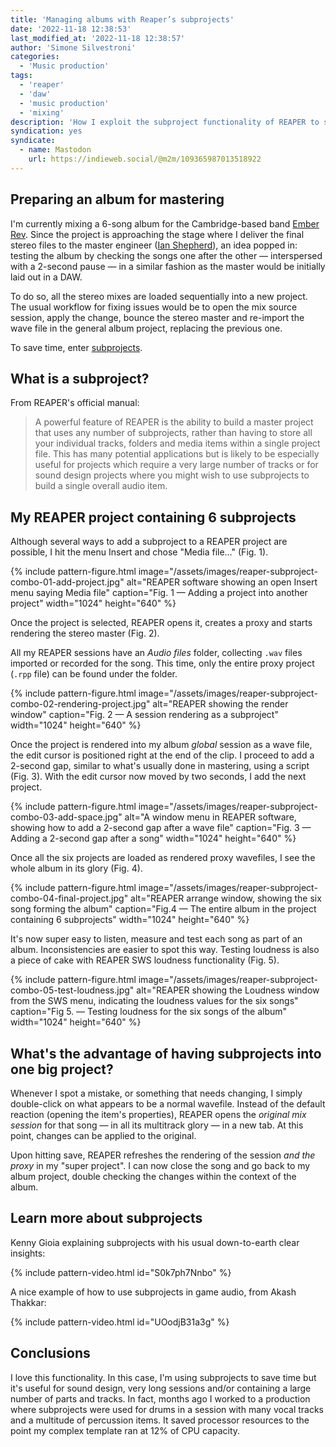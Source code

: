 ```yaml
---
title: 'Managing albums with Reaper’s subprojects'
date: '2022-11-18 12:38:53'
last_modified_at: '2022-11-18 12:38:57'
author: 'Simone Silvestroni'
categories:
  - 'Music production' 
tags:
  - 'reaper'
  - 'daw'
  - 'music production'
  - 'mixing'
description: 'How I exploit the subproject functionality of REAPER to save time on mixing an album.'
syndication: yes
syndicate:
  - name: Mastodon
    url: https://indieweb.social/@m2m/109365987013518922
---
```

## Preparing an album for mastering

I'm currently mixing a 6-song album for the Cambridge-based band [Ember Rev](https://emberrev.bandcamp.com). Since the project is approaching the stage where I deliver the final stereo files to the master engineer ([Ian Shepherd](https://productionadvice.co.uk/about/)), an idea popped in: testing the album by checking the songs one after the other&nbsp;—&nbsp;interspersed with a 2-second pause&nbsp;—&nbsp;in a similar fashion as the master would be initially laid out in a DAW.

To do so, all the stereo mixes are loaded sequentially into a new project. The usual workflow for fixing issues would be to open the mix source session, apply the change, bounce the stereo master and re-import the wave file in the general album project, replacing the previous one.

To save time, enter [subprojects](https://www.soundonsound.com/techniques/reaper-subprojects).

## What is a subproject?

From REAPER's official manual:

> A powerful feature of REAPER is the ability to build a master project that uses any number of subprojects, rather than having to store all your individual tracks, folders and media items within a single project file. This has many potential applications but is likely to be especially useful for projects which require a very large number of tracks or for sound design projects where you might wish to use subprojects to build a single overall audio item.

## My REAPER project containing 6 subprojects

Although several ways to add a subproject to a REAPER project are possible, I hit the menu Insert and chose "Media file&hellip;" (Fig. 1).

{% include pattern-figure.html image="/assets/images/reaper-subproject-combo-01-add-project.jpg" alt="REAPER software showing an open Insert menu saying Media file" caption="Fig. 1 — Adding a project into another project" width="1024" height="640" %}

Once the project is selected, REAPER opens it, creates a proxy and starts rendering the stereo master (Fig. 2).

All my REAPER sessions have an _Audio files_ folder, collecting `.wav` files imported or recorded for the song. This time, only the entire proxy project (`.rpp` file) can be found under the folder.

{% include pattern-figure.html image="/assets/images/reaper-subproject-combo-02-rendering-project.jpg" alt="REAPER showing the render window" caption="Fig. 2 — A session rendering as a subproject" width="1024" height="640" %}

Once the project is rendered into my album _global_ session as a wave file, the edit cursor is positioned right at the end of the clip. I proceed to add a 2-second gap, similar to what's usually done in mastering, using a script (Fig. 3). With the edit cursor now moved by two seconds, I add the next project.

{% include pattern-figure.html image="/assets/images/reaper-subproject-combo-03-add-space.jpg" alt="A window menu in REAPER software, showing how to add a 2-second gap after a wave file" caption="Fig. 3 — Adding a 2-second gap after a song" width="1024" height="640" %}

Once all the six projects are loaded as rendered proxy wavefiles, I see the whole album in its glory (Fig. 4).

{% include pattern-figure.html image="/assets/images/reaper-subproject-combo-04-final-project.jpg" alt="REAPER arrange window, showing the six song forming the album" caption="Fig.4 — The entire album in the project containing 6 subprojects" width="1024" height="640" %}

It's now super easy to listen, measure and test each song as part of an album. Inconsistencies are easier to spot this way. Testing loudness is also a piece of cake with REAPER SWS loudness functionality (Fig. 5).

{% include pattern-figure.html image="/assets/images/reaper-subproject-combo-05-test-loudness.jpg" alt="REAPER showing the Loudness window from the SWS menu, indicating the loudness values for the six songs" caption="Fig 5. — Testing loudness for the six songs of the album" width="1024" height="640" %}

## What's the advantage of having subprojects into one big project?

Whenever I spot a mistake, or something that needs changing, I simply double-click on what appears to be a normal wavefile. Instead of the default reaction (opening the item's properties), REAPER opens the _original mix session_ for that song&nbsp;—&nbsp;in all its multitrack glory&nbsp;—&nbsp;in a new tab. At this point, changes can be applied to the original. 

Upon hitting save, REAPER refreshes the rendering of the session _and the proxy_ in my "super project". I can now close the song and go back to my album project, double checking the changes within the context of the album.

## Learn more about subprojects

Kenny Gioia explaining subprojects with his usual down-to-earth clear insights:

{% include pattern-video.html id="S0k7ph7Nnbo" %}

A nice example of how to use subprojects in game audio, from Akash Thakkar:

{% include pattern-video.html id="UOodjB31a3g" %}

## Conclusions

I love this functionality. In this case, I'm using subprojects to save time but it's useful for sound design, very long sessions and/or containing a large number of parts and tracks. In fact, months ago I worked to a production where subprojects were used for drums in a session with many vocal tracks and a multitude of percussion items. It saved processor resources to the point my complex template ran at 12% of CPU capacity.